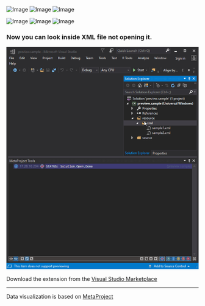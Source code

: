 ![Image](https://img.shields.io/github/license/viacheslav-lozinskyi/Preview-XML)
![Image](https://img.shields.io/github/issues/viacheslav-lozinskyi/Preview-XML)
![Image](https://img.shields.io/github/languages/code-size/viacheslav-lozinskyi/Preview-XML)

![Image](https://img.shields.io/badge/Visual%20Studio-2019-blueviolet)
![Image](https://img.shields.io/badge/Visual%20Studio-2017-blueviolet)
![Image](https://img.shields.io/badge/Visual%20Studio-2015-blueviolet)

### Now you can look inside XML file not opening it.

![Image](resource/video/Presentation1.gif)

Download the extension from the [Visual Studio Marketplace](https://marketplace.visualstudio.com/items?itemName=ViacheslavLozinskyi.Preview-XML)
<hr>
Data visualization is based on <a href="https://marketplace.visualstudio.com/items?itemName=ViacheslavLozinskyi.MetaProject">MetaProject</a>
